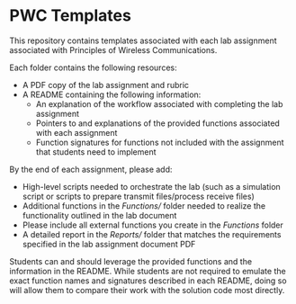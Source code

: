 # PWC Templates

This repository contains templates associated with each lab assignment associated with Principles of Wireless Communications.

Each folder contains the following resources:
- A PDF copy of the lab assignment and rubric
- A README containing the following information:
  - An explanation of the workflow associated with completing the lab assignment
  - Pointers to and explanations of the provided functions associated with each assignment
  - Function signatures for functions not included with the assignment that students need to implement

By the end of each assignment, please add:
- High-level scripts needed to orchestrate the lab (such as a simulation script or scripts to prepare transmit files/process receive files)
- Additional functions in the *Functions/* folder needed to realize the functionality outlined in the lab document
- Please include all external functions you create in the *Functions* folder
- A detailed report in the *Reports/* folder that matches the requirements specified in the lab assignment document PDF

Students can and should leverage the provided functions and the information in the README. While students are not required to
emulate the exact function names and signatures described in each README, doing so will allow them to compare their work with
the solution code most directly.
